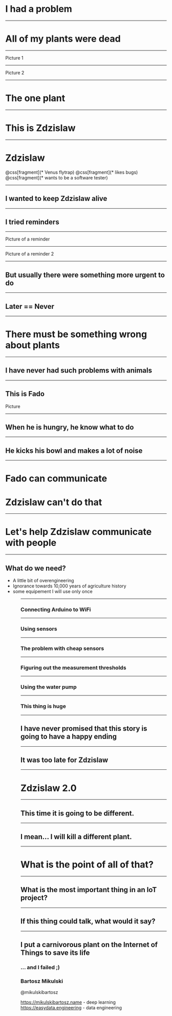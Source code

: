 # I had a problem

---

# All of my plants were dead

---

Picture 1

---

Picture 2

---

# The one plant

---

# This is Zdzislaw

---

# Zdzislaw

@css[fragment](* Venus flytrap)
@css[fragment](* likes bugs)
@css[fragment](* wants to be a software tester)

---

## I wanted to keep Zdzislaw alive

---

## I tried reminders

---

Picture of a reminder

---

Picture of a reminder 2

---

## But usually there were something more urgent to do

---

## Later == Never

---

# There must be something wrong about plants

---

## I have never had such problems with animals

---

## This is Fado

Picture

---

## When he is hungry, he know what to do

--- 

## He kicks his bowl and makes a lot of noise

---

# Fado can communicate
# Zdzislaw can't do that

---

# Let's help Zdzislaw communicate with people

---

## What do we need?

<ul>
<li class="fragment">A little bit of overengineering</li>
<li class="fragment">Ignorance towards 10,000 years of agriculture history</li>
<li class="fragment">some equipement I will use only once</li>
<ul>

---

### Connecting Arduino to WiFi

---

### Using sensors

---

### The problem with cheap sensors

---

### Figuring out the measurement thresholds

---

### Using the water pump

---

### This thing is huge

---

## I have never promised that this story is going to have a happy ending

---
## It was too late for Zdzislaw

---

# Zdzislaw 2.0

---


## This time it is going to be different.

---

## I mean... I will kill a different plant.

---

# What is the point of all of that?

---

## What is the most important thing in an IoT project?

---

## If this thing could talk, what would it say?

---

## I put a carnivorous plant on the Internet of Things to save its life
### ... and I failed ;)

### Bartosz Mikulski
@mikulskibartosz

https://mikulskibartosz.name - deep learning
https://easydata.engineering - data engineering